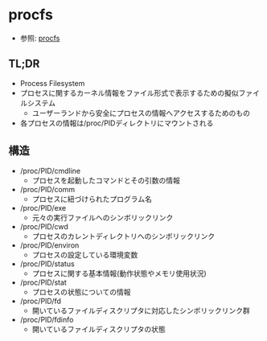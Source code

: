 # procfs
- 参照: [procfs](https://ja.wikipedia.org/wiki/Procfs)

## TL;DR
- Process Filesystem
- プロセスに関するカーネル情報をファイル形式で表示するための擬似ファイルシステム
  - ユーザーランドから安全にプロセスの情報へアクセスするためのもの
- 各プロセスの情報は/proc/PIDディレクトリにマウントされる

## 構造
- /proc/PID/cmdline
  - プロセスを起動したコマンドとその引数の情報
- /proc/PID/comm
  - プロセスに紐づけられたプログラム名
- /proc/PID/exe
  - 元々の実行ファイルへのシンボリックリンク
- /proc/PID/cwd
  - プロセスのカレントディレクトリへのシンボリックリンク
- /proc/PID/environ
  - プロセスの設定している環境変数
- /proc/PID/status
  - プロセスに関する基本情報(動作状態やメモリ使用状況)
- /proc/PID/stat
  - プロセスの状態についての情報
- /proc/PID/fd
  - 開いているファイルディスクリプタに対応したシンボリックリンク群
- /proc/PID/fdinfo
  - 開いているファイルディスクリプタの状態
